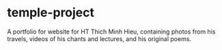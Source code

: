 # temple-project

A portfolio for website for HT Thich Minh Hieu, containing photos from his travels, videos of his chants and lectures, and his original poems.
